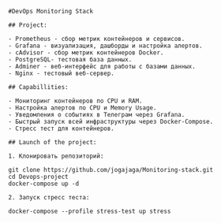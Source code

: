     #DevOps Monitoring Stack

    ## Project:

    - Prometheus - сбор метрик контейнеров и сервисов.
    - Grafana - визуализация, дашборды и настройка алертов.
    - cAdvisor - сбор метрик контейнеров Docker.
    - PostgreSQL- тестовая база данных.
    - Adminer - веб-интерфейс для работы с базами данных.
    - Nginx - тестовый веб-сервер.

    ## Capabillities:

    - Мониторинг контейнеров по CPU и RAM.
    - Настройка алертов по CPU и Memory Usage.
    - Уведомления о событиях в Телеграм через Grafana.
    - Быстрый запуск всей инфраструктуры через Docker-Compose.
    - Стресс тест для контейнеров.

    ## Launch of the project:

    1. Клонировать репозиторий:

    git clone https://github.com/jogajaga/Monitoring-stack.git
    cd Devops-project
    docker-compose up -d

    2. Запуск стресс теста:
    
    docker-compose --profile stress-test up stress
